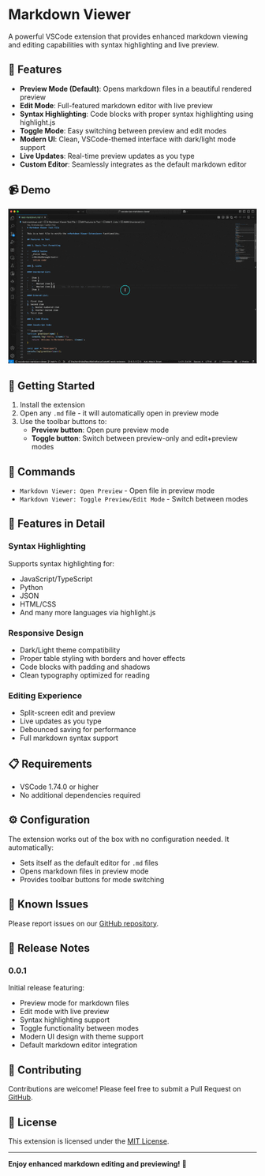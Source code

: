 # Markdown Viewer

A powerful VSCode extension that provides enhanced markdown viewing and editing capabilities with syntax highlighting and live preview.

## 🌟 Features

-   **Preview Mode (Default)**: Opens markdown files in a beautiful rendered preview
-   **Edit Mode**: Full-featured markdown editor with live preview
-   **Syntax Highlighting**: Code blocks with proper syntax highlighting using highlight.js
-   **Toggle Mode**: Easy switching between preview and edit modes
-   **Modern UI**: Clean, VSCode-themed interface with dark/light mode support
-   **Live Updates**: Real-time preview updates as you type
-   **Custom Editor**: Seamlessly integrates as the default markdown editor

## 📹 Demo

![Demo](demo.gif)

## 🚀 Getting Started

1. Install the extension
2. Open any `.md` file - it will automatically open in preview mode
3. Use the toolbar buttons to:
    - **Preview button**: Open pure preview mode
    - **Toggle button**: Switch between preview-only and edit+preview modes

## 🎯 Commands

-   `Markdown Viewer: Open Preview` - Open file in preview mode
-   `Markdown Viewer: Toggle Preview/Edit Mode` - Switch between modes

## 🔧 Features in Detail

### Syntax Highlighting

Supports syntax highlighting for:

-   JavaScript/TypeScript
-   Python
-   JSON
-   HTML/CSS
-   And many more languages via highlight.js

### Responsive Design

-   Dark/Light theme compatibility
-   Proper table styling with borders and hover effects
-   Code blocks with padding and shadows
-   Clean typography optimized for reading

### Editing Experience

-   Split-screen edit and preview
-   Live updates as you type
-   Debounced saving for performance
-   Full markdown syntax support

## 📋 Requirements

-   VSCode 1.74.0 or higher
-   No additional dependencies required

## ⚙️ Configuration

The extension works out of the box with no configuration needed. It automatically:

-   Sets itself as the default editor for `.md` files
-   Opens markdown files in preview mode
-   Provides toolbar buttons for mode switching

## 🐛 Known Issues

Please report issues on our [GitHub repository](https://github.com/ArtixZ/vscode-extension-markdown-viewer/issues).

## 📝 Release Notes

### 0.0.1

Initial release featuring:

-   Preview mode for markdown files
-   Edit mode with live preview
-   Syntax highlighting support
-   Toggle functionality between modes
-   Modern UI design with theme support
-   Default markdown editor integration

## 🤝 Contributing

Contributions are welcome! Please feel free to submit a Pull Request on [GitHub](https://github.com/ArtixZ/vscode-extension-markdown-viewer).

## 📄 License

This extension is licensed under the [MIT License](LICENSE).

---

**Enjoy enhanced markdown editing and previewing!** 🎉

